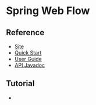 # Spring Web Flow
## Reference
- [Site]()
- [Quick Start]()
- [User Guide]()
- [API Javadoc]()

## Tutorial
-

## 
